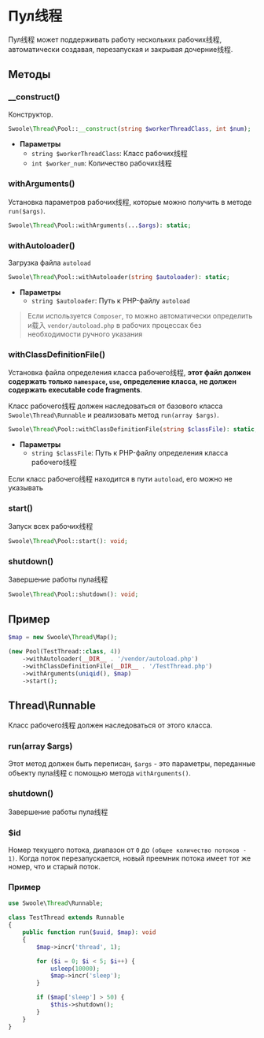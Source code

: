 # Пул线程

Пул线程 может поддерживать работу нескольких рабочих线程, автоматически создавая, перезапуская и закрывая дочерние线程.


## Методы


### __construct()

Конструктор.

```php
Swoole\Thread\Pool::__construct(string $workerThreadClass, int $num);
```

* **Параметры** 
  * `string $workerThreadClass`: Класс рабочих线程
  * `int $worker_num`: Количество рабочих线程



### withArguments()

Установка параметров рабочих线程, которые можно получить в методе `run($args)`.

```php
Swoole\Thread\Pool::withArguments(...$args): static;
```



### withAutoloader()

Загрузка файла `autoload`

```php
Swoole\Thread\Pool::withAutoloader(string $autoloader): static;
```
* **Параметры** 
  * `string $autoloader`: Путь к PHP-файлу `autoload`


> Если используется `Composer`, то можно автоматически определить и载入 `vendor/autoload.php` в рабочих процессах без необходимости ручного указания


### withClassDefinitionFile()

Установка файла определения класса рабочего线程, **этот файл должен содержать только `namespace`, `use`, определение класса, не должен содержать executable code fragments**.

Класс рабочего线程 должен наследоваться от базового класса `Swoole\Thread\Runnable` и реализовать метод `run(array $args)`.

```php
Swoole\Thread\Pool::withClassDefinitionFile(string $classFile): static;
```
* **Параметры** 
  * `string $classFile`: Путь к PHP-файлу определения класса рабочего线程

Если класс рабочего线程 находится в пути `autoload`, его можно не указывать


### start()

Запуск всех рабочих线程

```php
Swoole\Thread\Pool::start(): void;
```



### shutdown()

Завершение работы пула线程

```php
Swoole\Thread\Pool::shutdown(): void;
```


## Пример
```php
$map = new Swoole\Thread\Map();

(new Pool(TestThread::class, 4))
    ->withAutoloader(__DIR__ . '/vendor/autoload.php')
    ->withClassDefinitionFile(__DIR__ . '/TestThread.php')
    ->withArguments(uniqid(), $map)
    ->start();
```


## Thread\Runnable

Класс рабочего线程 должен наследоваться от этого класса.


### run(array $args)

Этот метод должен быть переписан, `$args` - это параметры, переданные объекту пула线程 с помощью метода `withArguments()`.


### shutdown()

Завершение работы пула线程


### $id 
Номер текущего потока, диапазон от `0` до `(общее количество потоков - 1)`. Когда поток перезапускается, новый преемник потока имеет тот же номер, что и старый поток.


### Пример

```php
use Swoole\Thread\Runnable;

class TestThread extends Runnable
{
    public function run($uuid, $map): void
    {
        $map->incr('thread', 1);

        for ($i = 0; $i < 5; $i++) {
            usleep(10000);
            $map->incr('sleep');
        }

        if ($map['sleep'] > 50) {
            $this->shutdown();
        }
    }
}
```

